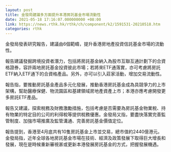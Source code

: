 ```yaml
---
layout: post
title: 金發局建議多方面提升本港房託基金市場流動性
date: 2021-05-18 17:16:07.000000000 +08:00
link: https://news.rthk.hk/rthk/ch/component/k2/1591531-20210518.htm
categories: rthk
---
```


金發局發表研究報告，建議由6個範疇，提升香港房地產投資信託基金市場的流動性。

報告建議發掘跨境投資者潛力，包括將房託基金納入為股市互聯互通計劃下的合資格證券，容許兩地房託基金投資彼此市場；若將來ETF通落實，亦可考慮將房託ETF納入ETF通下的合資格產品。另外，亦可以引入莊家活動，增加交易流動性。

報告指，要推動房託基金產品多元化發展，推動香港房託基金成為具競爭力的上市架構，幫助醫療保健、物流園區和基建領域房地產資產上市；本港亦應考慮開發更多房託ETF產品。

報告又建議，探索稅務及財務激勵措施，包括考慮是否需要為房託基金物業稅、持有物業的特定目的公司的利得稅等提供稅務優惠。金發局又指，要盡快落實完善監管制度、加強市場推廣及監管溝通、完善房託基金價值定位。

報告提到，香港至4月底共有10隻房託基金上市並交易，總市值約2440億港元。金發局指，近年全球各地房託基金市場在技術、經濟及政策發展下取得巨大增長和發展，現在是時候重新審視甚或更新本港發展房託基金的方式，把握發展機遇。
